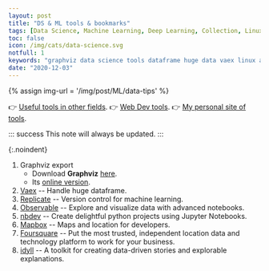 ```yaml
---
layout: post
title: "DS & ML tools & bookmarks"
tags: [Data Science, Machine Learning, Deep Learning, Collection, Linux]
toc: false
icon: /img/cats/data-science.svg
notfull: 1
keywords: "graphviz data science tools dataframe huge data vaex linux app ubuntu pop os mac macos office online tools app applications pdf multi platform unix windows education chrome extension pluugin math"
date: "2020-12-03"
---
```


{% assign img-url = '/img/post/ML/data-tips' %}

👉 [Useful tools in other fields](/good-applications/).
👉 [Web Dev tools](/web-dev-tools/).
👉 [My personal site of tools](https://dinhanhthi.github.io/tools/).

::: success
This note will always be updated.
:::

{:.noindent}
1. Graphviz export
   - Download **Graphviz** [here](https://graphviz.gitlab.io/download/).
   - Its [online version](http://webgraphviz.com/).
2. [Vaex](https://github.com/vaexio/vaex) -- Handle huge dataframe.
3. [Replicate](https://replicate.ai/) -- Version control for machine learning.
4. [Observable](https://observablehq.com/) -- Explore and visualize data with advanced notebooks.
5. [nbdev](https://github.com/fastai/nbdev) -- Create delightful python projects using Jupyter Notebooks.
6. [Mapbox](https://www.mapbox.com/) -- Maps and location for developers.
7. [Foursquare](https://foursquare.com/) -- Put the most trusted, independent location data and technology platform to work for your business.
8. [idyll](https://idyll-lang.org/) -- A toolkit for creating data-driven stories and explorable explanations.
